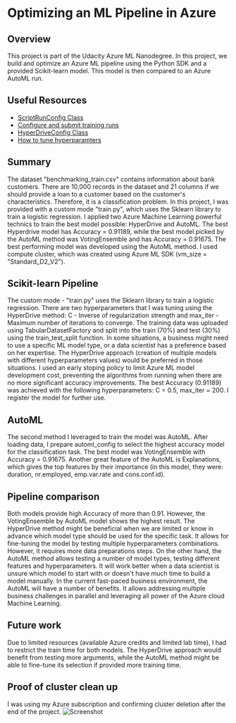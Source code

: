 # Optimizing an ML Pipeline in Azure

## Overview
This project is part of the Udacity Azure ML Nanodegree.
In this project, we build and optimize an Azure ML pipeline using the Python SDK and a provided Scikit-learn model.
This model is then compared to an Azure AutoML run.

## Useful Resources
- [ScriptRunConfig Class](https://docs.microsoft.com/en-us/python/api/azureml-core/azureml.core.scriptrunconfig?view=azure-ml-py)
- [Configure and submit training runs](https://docs.microsoft.com/en-us/azure/machine-learning/how-to-set-up-training-targets)
- [HyperDriveConfig Class](https://docs.microsoft.com/en-us/python/api/azureml-train-core/azureml.train.hyperdrive.hyperdriveconfig?view=azure-ml-py)
- [How to tune hyperparamters](https://docs.microsoft.com/en-us/azure/machine-learning/how-to-tune-hyperparameters)


## Summary
The dataset "benchmarking_train.csv" contains information about bank customers. There are 10,000 records in the dataset and 21 columns if we should provide a loan to a customer based on the customer's characteristics. Therefore, it is a classification problem.
In this project, I was provided with a custom mode "train.py", which uses the Sklearn library to train a logistic regression. I applied two Azure Machine Learning powerful technics to train the best model possible: HyperDrive and AutoML. The best Hyperdrive model has Accuracy = 0.91189, while the best model picked by the AutoML method was VotingEnsemble and has Accuracy = 0.91675. The best performing model was developed using the AutoML method. I used compute cluster, which was created using Azure ML SDK (vm_size = "Standard_D2_V2").

## Scikit-learn Pipeline
The custom mode - "train.py" uses the Sklearn library to train a logistic regression. There are two hyperparameters that I was tuning using the HyperDrive method: C - Inverse of regularization strength and max_iter - Maximum number of iterations to converge. The training data was uploaded using TabularDatasetFactory and split into the train (70%) and test (30%) using the train_test_split function.
In some situations, a business might need to use a specific ML model type, or a data scientist has a  preference based on her expertise. The HyperDrive approach (creation of multiple models with different hyperparameters values) would be preferred in those situations. 
I used an early stoping policy to limit Azure ML model development cost, preventing the algorithms from running when there are no more significant accuracy improvements.
The best Accuracy (0.91189) was achieved with the following hyperparameters: C = 0.5, max_iter = 200. I register the model for further use.

## AutoML
The second method I leveraged to train the model was AutoML. After loading data, I prepare automl_config to select the highest accuracy model for the classification task. The best model was VotingEnsemble with Accuracy = 0.91675. Another great feature of the AutoML is Explanations, which gives the top features by their importance (in this model, they were: duration, nr.employed, emp.var.rate and cons.conf.id). 

## Pipeline comparison
Both models provide high Accuracy of more than 0.91. However, the VotingEnsemble by AutoML model shows the highest result. The HyperDrive method might be beneficial when we are limited or know in advance which model type should be used for the specific task. It allows for fine-tuning the model by testing multiple hyperparameters combinations. However, it requires more data preparations steps. 
On the other hand, the AutoML method allows testing a number of model types, testing different features and hyperparameters. It will work better when a data scientist is unsure which model to start with or doesn't have much time to build a model manually. In the current fast-paced business environment, the AutoML will have a number of benefits. It allows addressing multiple business challenges in parallel and leveraging all power of the Azure cloud Machine Learning.


## Future work

Due to limited resources (available Azure credits and limited lab time), I had to restrict the train time for both models. The HyperDrive approach would benefit from testing more arguments, while the AutoML method might be able to fine-tune its selection if provided more training time.

## Proof of cluster clean up
I was using my Azure subscription and confirming cluster deletion after the end of the project.
![Screenshot](https://github.com/Mnarbekov/Machine-Learning-Engineer-with-Microsoft-Azure-Nanodegree-Program/blob/a6eea08ffc132c9c16b10c0012a5d30b5a6c3047/Screenshot%202022-02-16%20215246.png)
 
